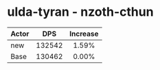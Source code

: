 # ulda-tyran - nzoth-cthun
| Actor | DPS | Increase |
|---|:---:|:---:|
|new|132542|1.59%|
|Base|130462|0.00%|
